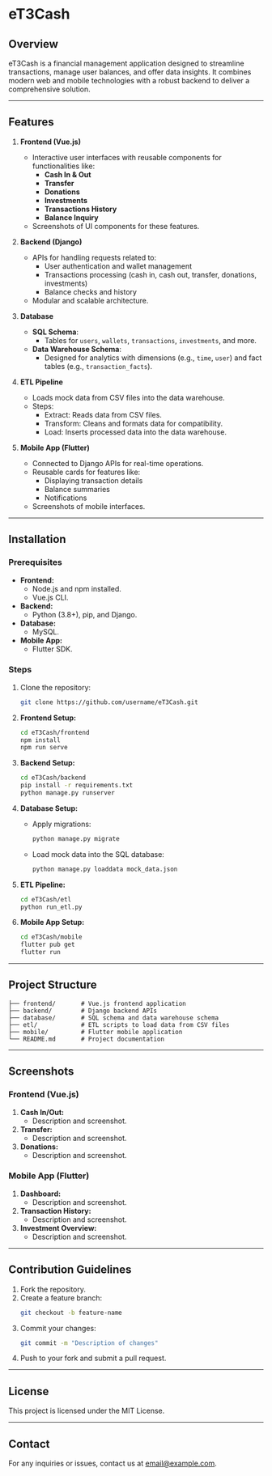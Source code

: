 # eT3Cash

## Overview

eT3Cash is a financial management application designed to streamline transactions, manage user balances, and offer data insights. It combines modern web and mobile technologies with a robust backend to deliver a comprehensive solution.

---

## Features

1. **Frontend (Vue.js)**
   - Interactive user interfaces with reusable components for functionalities like:
     - **Cash In & Out**
     - **Transfer**
     - **Donations**
     - **Investments**
     - **Transactions History**
     - **Balance Inquiry**
   - Screenshots of UI components for these features.

2. **Backend (Django)**
   - APIs for handling requests related to:
     - User authentication and wallet management
     - Transactions processing (cash in, cash out, transfer, donations, investments)
     - Balance checks and history
   - Modular and scalable architecture.

3. **Database**
   - **SQL Schema**:
     - Tables for `users`, `wallets`, `transactions`, `investments`, and more.
   - **Data Warehouse Schema**:
     - Designed for analytics with dimensions (e.g., `time`, `user`) and fact tables (e.g., `transaction_facts`).

4. **ETL Pipeline**
   - Loads mock data from CSV files into the data warehouse.
   - Steps:
     - Extract: Reads data from CSV files.
     - Transform: Cleans and formats data for compatibility.
     - Load: Inserts processed data into the data warehouse.

5. **Mobile App (Flutter)**
   - Connected to Django APIs for real-time operations.
   - Reusable cards for features like:
     - Displaying transaction details
     - Balance summaries
     - Notifications
   - Screenshots of mobile interfaces.

---

## Installation

### Prerequisites

- **Frontend:**
  - Node.js and npm installed.
  - Vue.js CLI.
- **Backend:**
  - Python (3.8+), pip, and Django.
- **Database:**
  - MySQL.
- **Mobile App:**
  - Flutter SDK.

### Steps

1. Clone the repository:
   ```bash
   git clone https://github.com/username/eT3Cash.git
   ```

2. **Frontend Setup:**
   ```bash
   cd eT3Cash/frontend
   npm install
   npm run serve
   ```

3. **Backend Setup:**
   ```bash
   cd eT3Cash/backend
   pip install -r requirements.txt
   python manage.py runserver
   ```

4. **Database Setup:**
   - Apply migrations:
     ```bash
     python manage.py migrate
     ```
   - Load mock data into the SQL database:
     ```bash
     python manage.py loaddata mock_data.json
     ```

5. **ETL Pipeline:**
   ```bash
   cd eT3Cash/etl
   python run_etl.py
   ```

6. **Mobile App Setup:**
   ```bash
   cd eT3Cash/mobile
   flutter pub get
   flutter run
   ```

---

## Project Structure

```
├── frontend/       # Vue.js frontend application
├── backend/        # Django backend APIs
├── database/       # SQL schema and data warehouse schema
├── etl/            # ETL scripts to load data from CSV files
├── mobile/         # Flutter mobile application
└── README.md       # Project documentation
```

---

## Screenshots

### Frontend (Vue.js)
1. **Cash In/Out:**
   - Description and screenshot.
2. **Transfer:**
   - Description and screenshot.
3. **Donations:**
   - Description and screenshot.

### Mobile App (Flutter)
1. **Dashboard:**
   - Description and screenshot.
2. **Transaction History:**
   - Description and screenshot.
3. **Investment Overview:**
   - Description and screenshot.

---

## Contribution Guidelines

1. Fork the repository.
2. Create a feature branch:
   ```bash
   git checkout -b feature-name
   ```
3. Commit your changes:
   ```bash
   git commit -m "Description of changes"
   ```
4. Push to your fork and submit a pull request.

---

## License

This project is licensed under the MIT License.

---

## Contact

For any inquiries or issues, contact us at [email@example.com](mailto:email@example.com).

